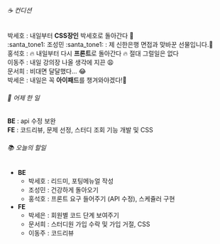 ###### ☕ 컨디션   
박세호 : 내일부터 **CSS장인** 박세호로 돌아간다 :art:   
:santa_tone1: 조성민 :santa_tone1: : 제 신한은행 면접과 맞바꾼 선물입니다.:gift:   
홍석호 : :fire: 내일부터 다시 **프론트**로 돌아간다 :fire: 절대 그럴일은 없다    
이동주 : 내일 강의장 나올 생각에 지끈 :weary:    
문서희 : 비대면 달달했다... :joy:   
박세은 : 내일은 꼭 **아이패드**를 챙겨와야겠다!:iphone:     

###### 🐾 어제 한 일   
**BE** : api 수정 보완  
**FE** : 코드리뷰, 문제 선정, 스터디 조회 기능 개발 및 CSS

###### :books: 오늘의 할일

* **BE**
  * 박세호 : 리드미, 포팅메뉴얼 작성
  * 조성민 : 건강하게 돌아오기
  * 홍석호 : 프론트 요구 들어주기 (API 수정), 스케쥴러 구현
* **FE**
  * 박세은 : 회원별 코드 단계 보여주기
  * 문서희 : 스터디원 가입 수락 및 가입 거절, CSS
  * 이동주 : 코드리뷰